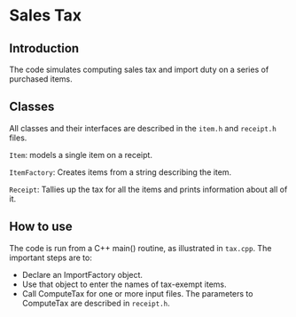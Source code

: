 # Sales Tax

## Introduction

The code simulates computing sales tax and import duty on a series of purchased items.

## Classes

All classes and their interfaces are described in the `item.h` and `receipt.h` files.

`Item`: models a single item on a receipt.

`ItemFactory`: Creates items from a string describing the item.

`Receipt`: Tallies up the tax for all the items and prints information about all of it.


## How to use

The code is run from a C++ main() routine, as illustrated in `tax.cpp`. The important steps are to:

* Declare an ImportFactory object.
* Use that object to enter the names of tax-exempt items.
* Call ComputeTax for one or more input files. The parameters to ComputeTax are described in `receipt.h`.

